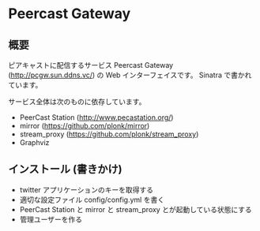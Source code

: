 # Peercast Gateway

## 概要

ピアキャストに配信するサービス Peercast Gateway
(http://pcgw.sun.ddns.vc/) の Web インターフェイスです。
Sinatra で書かれています。

サービス全体は次のものに依存しています。

* PeerCast Station (http://www.pecastation.org/)
* mirror (https://github.com/plonk/mirror)
* stream_proxy (https://github.com/plonk/stream_proxy)
* Graphviz

## インストール (書きかけ)

* twitter アプリケーションのキーを取得する
* 適切な設定ファイル config/config.yml を書く
* PeerCast Station と mirror と stream_proxy とが起動している状態にする
* 管理ユーザーを作る
